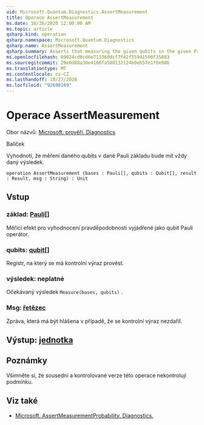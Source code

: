```yaml
---
uid: Microsoft.Quantum.Diagnostics.AssertMeasurement
title: Operace AssertMeasurement
ms.date: 10/26/2020 12:00:00 AM
ms.topic: article
qsharp.kind: operation
qsharp.namespace: Microsoft.Quantum.Diagnostics
qsharp.name: AssertMeasurement
qsharp.summary: Asserts that measuring the given qubits in the given Pauli basis will always have the given result.
ms.openlocfilehash: 09024cd8cd6e713360dcf7f42f55941590f35883
ms.sourcegitcommit: 29e0d88a30e4166fa580132124b0eb57e1f0e986
ms.translationtype: MT
ms.contentlocale: cs-CZ
ms.lasthandoff: 10/27/2020
ms.locfileid: "92698169"
---
```

# <a name="assertmeasurement-operation"></a>Operace AssertMeasurement

Obor názvů: [Microsoft. prověří. Diagnostics](xref:Microsoft.Quantum.Diagnostics)

Balíček [](https://nuget.org/packages/)


Vyhodnotí, že měření daného qubits v dané Pauli základu bude mít vždy daný výsledek.

```qsharp
operation AssertMeasurement (bases : Pauli[], qubits : Qubit[], result : Result, msg : String) : Unit
```


## <a name="input"></a>Vstup

### <a name="bases--pauli"></a>základ: [Pauli](xref:microsoft.quantum.lang-ref.pauli)[]

Měřicí efekt pro vyhodnocení pravděpodobnosti vyjádřené jako qubit Pauli operátor.


### <a name="qubits--qubit"></a>qubits: [qubit](xref:microsoft.quantum.lang-ref.qubit)[]

Registr, na který se má kontrolní výraz provést.


### <a name="result--__invalidresult__"></a>výsledek: __neplatné <Result>__

Očekávaný výsledek `Measure(bases, qubits)` .


### <a name="msg--string"></a>Msg: [řetězec](xref:microsoft.quantum.lang-ref.string)

Zpráva, která má být hlášena v případě, že se kontrolní výraz nezdařil.



## <a name="output--unit"></a>Výstup: [jednotka](xref:microsoft.quantum.lang-ref.unit)



## <a name="remarks"></a>Poznámky

Všimněte si, že sousední a kontrolované verze této operace nekontrolují podmínku.

## <a name="see-also"></a>Viz také

- [Microsoft. AssertMeasurementProbability. Diagnostics.](xref:Microsoft.Quantum.Diagnostics.AssertMeasurementProbability)